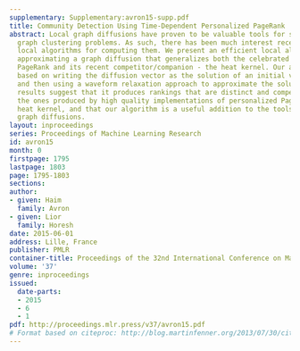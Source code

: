 ```yaml
---
supplementary: Supplementary:avron15-supp.pdf
title: Community Detection Using Time-Dependent Personalized PageRank
abstract: Local graph diffusions have proven to be valuable tools for solving various
  graph clustering problems. As such, there has been much interest recently in efficient
  local algorithms for computing them. We present an efficient local algorithm for
  approximating a graph diffusion that generalizes both the celebrated personalized
  PageRank and its recent competitor/companion - the heat kernel. Our algorithm is
  based on writing the diffusion vector as the solution of an initial value problem,
  and then using a waveform relaxation approach to approximate the solution. Our experimental
  results suggest that it produces rankings that are distinct and competitive with
  the ones produced by high quality implementations of personalized PageRank and localized
  heat kernel, and that our algorithm is a useful addition to the toolset of localized
  graph diffusions.
layout: inproceedings
series: Proceedings of Machine Learning Research
id: avron15
month: 0
firstpage: 1795
lastpage: 1803
page: 1795-1803
sections: 
author:
- given: Haim
  family: Avron
- given: Lior
  family: Horesh
date: 2015-06-01
address: Lille, France
publisher: PMLR
container-title: Proceedings of the 32nd International Conference on Machine Learning
volume: '37'
genre: inproceedings
issued:
  date-parts:
  - 2015
  - 6
  - 1
pdf: http://proceedings.mlr.press/v37/avron15.pdf
# Format based on citeproc: http://blog.martinfenner.org/2013/07/30/citeproc-yaml-for-bibliographies/
---
```

